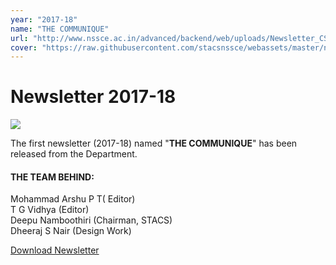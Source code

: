 ```yaml
---
year: "2017-18"
name: "THE COMMUNIQUE"
url: "http://www.nssce.ac.in/advanced/backend/web/uploads/Newsletter_CSE_2017_181549176084.pdf"
cover: "https://raw.githubusercontent.com/stacsnssce/webassets/master/newsletter/communique17-18_800x600.png"
---
```

# Newsletter 2017-18

![](https://raw.githubusercontent.com/stacsnssce/webassets/master/newsletter/ns18.jpeg)

The first newsletter (2017-18) named "**THE COMMUNIQUE**" has been released from the Department.

#### THE TEAM BEHIND:

Mohammad Arshu P T( Editor)  
T G Vidhya (Editor)  
Deepu Namboothiri (Chairman, STACS)  
Dheeraj S Nair (Design Work)  

[Download Newsletter](http://www.nssce.ac.in/advanced/backend/web/uploads/Newsletter_CSE_2017_181549176084.pdf)
